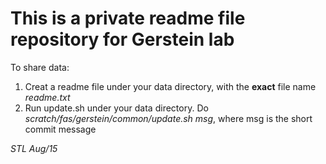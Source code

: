 # This is a private readme file repository for Gerstein lab
To share data:
1. Creat a readme file under your data directory, with the **exact** file name
*readme.txt*
2. Run update.sh under your data directory. Do *scratch/fas/gerstein/common/update.sh msg*,
where msg is the short commit message


*STL Aug/15*    
